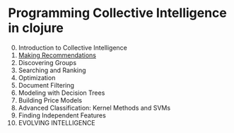 # Programming Collective Intelligence in clojure

0. Introduction to Collective Intelligence
1. [Making Recommendations](https://github.com/zubchick/pci/blob/master/src/pci/ch1/recommendations.clj)
2. Discovering Groups
3. Searching and Ranking
4. Optimization
5. Document Filtering
6. Modeling with Decision Trees
7. Building Price Models
8. Advanced Classification: Kernel Methods and SVMs
9. Finding Independent Features
10. EVOLVING INTELLIGENCE
